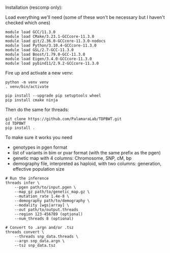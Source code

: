Installation (rescomp only):

Load everything we'll need (some of these won't be necessary but I haven't checked which ones) 
```
module load GCC/11.3.0
module load CMake/3.23.1-GCCcore-11.3.0
module load git/2.36.0-GCCcore-11.3.0-nodocs
module load Python/3.10.4-GCCcore-11.3.0
module load GSL/2.7-GCC-11.3.0
module load Boost/1.79.0-GCC-11.3.0
module load Eigen/3.4.0-GCCcore-11.3.0
module load pybind11/2.9.2-GCCcore-11.3.0
```

Fire up and activate a new venv:
```
python -m venv venv
. venv/bin/activate

pip install --upgrade pip setuptools wheel
pip install cmake ninja
```

Then do the same for threads:
```
git clone https://github.com/PalamaraLab/TDPBWT.git
cd TDPBWT
pip install .
```

To make sure it works you need
- genotypes in pgen format
- list of variants in bim or pvar format (with the same prefix as the pgen)
- genetic map with 4 columns: Chromosome, SNP, cM, bp
- demography file, interpreted as haploid, with two columns: generation, effective population size
```
# Run the inference
threads infer \
    --pgen path/to/input.pgen \
    --map_gz path/to/genetic_map.gz \
    --mutation_rate 1.4e-8 \
    --demography path/to/demography \
    --modality [wgs|array] \
    --out path/to/output.threads
    --region 123-456789 (optional)
    --num_threads 8 (optional)

# Convert to .argn and/or .tsz
threads convert \
    --threads snp_data.threads \
    --argn snp_data.argn \
    --tsz snp_data.tsz
```
